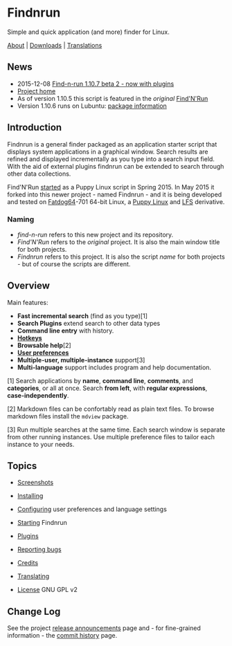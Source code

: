 # Findnrun

Simple and quick application (and more) finder for Linux.

[About](https://github.com/step-/find-n-run) | [Downloads](https://github.com/step-/find-n-run/releases) | [Translations](https://github.com/step-/find-n-run/releases)

## News

 * 2015-12-08
   [Find-n-run 1.10.7 beta 2 - now with plugins](https://github.com/step-/find-n-run/tree/source-plugins)
 * [Project home](http://github.com/step-/find-n-run)
 * As of version 1.10.5 this script is featured in the _original_
   [Find'N'Run](http://www.murga-linux.com/puppy/viewtopic.php?t=98330)
 * Version 1.10.6 runs on Lubuntu: [package information](DEBIAN.md)

## Introduction

Findnrun is a general finder packaged as an application starter script
that displays system applications in a graphical window. Search results
are refined and displayed incrementally as you type into a search input
field.  With the aid of external plugins findnrun can be extended to
search through other data collections.

Find'N'Run [started](CREDITS.md) as a Puppy Linux script in Spring 2015.
In May 2015 it forked into this newer project - named Findnrun - and it is
being developed and tested on
[Fatdog64](http://distro.ibiblio.org/fatdog/web/)-701 64-bit Linux, a
[Puppy Linux](http://puppylinux.com/) and
[LFS](http://www.linuxfromscratch.org/) derivative.

### Naming

 - _find-n-run_ refers to this new project and its repository.
 - _Find'N'Run_ refers to the _original_ project.
   It is also the main window title for both projects.
 - _Findnrun_ refers to this project.
   It is also the script _name_ for both projects - but of course
   the scripts are different.

## Overview

Main features:

 * **Fast incremental search** (find as you type)[1]
 * **Search Plugins** extend search to other data types
 * **Command line entry** with history.
 * **[Hotkeys](hotkey.md)**
 * **Browsable help**[2]
 * **[User preferences](preference.md)**
 * **Multiple-user, multiple-instance** support[3]
 * **Multi-language** support includes program and help documentation.

[1] Search applications by **name**, **command line**, **comments**, and
   **categories**, or all at once. Search **from left**, with **regular
   expressions**, **case-independently**.

[2] Markdown files can be confortably read as plain text files.
   To browse markdown files install the `mdview` package.

[3] Run multiple searches at the same time. Each search window is
   separate from other running instances. Use multiple preference
   files to tailor each instance to your needs.

## Topics

 * [Screenshots](screenshots.md)

 * [Installing](install.md)
 
 * [Configuring](preference.md) user preferences and language settings

 * [Starting](running.md) Findnrun

 * [Plugins](plugin.md)

 * [Reporting bugs](issues.md)

 * [Credits](CREDITS.md)

 * [Translating](TRANSLATING.md)

 * [License](LICENSE.md) GNU GPL v2

## Change Log

See the project
[release announcements](https://github.com/step-/find-n-run/releases)
page and - for fine-grained information - the
[commit history](https://github.com/step-/find-n-run/commits/master)
page.

